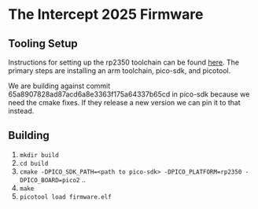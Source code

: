 # The Intercept 2025 Firmware

## Tooling Setup

Instructions for setting up the rp2350 toolchain can be found [here](https://datasheets.raspberrypi.com/pico/getting-started-with-pico.pdf). The primary steps are installing an arm toolchain, pico-sdk, and picotool.

We are building against commit 65a8907828ad87acd6a8e3363f175a64337b65cd in pico-sdk because we need the cmake fixes. If they release a new version we can pin it to that instead.

## Building

1. `mkdir build`
2. `cd build`
3. `cmake -DPICO_SDK_PATH=<path to pico-sdk> -DPICO_PLATFORM=rp2350 -DPICO_BOARD=pico2` ..
4. `make`
5. `picotool load firmware.elf`
